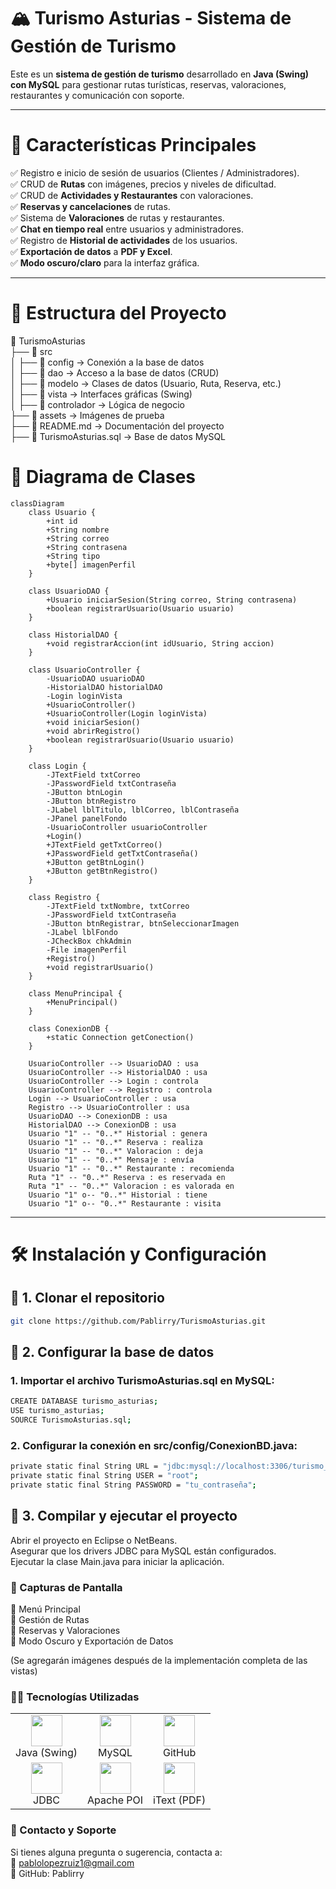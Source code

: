 # 🏔️ Turismo Asturias - Sistema de Gestión de Turismo

Este es un **sistema de gestión de turismo** desarrollado en **Java (Swing) con MySQL** para gestionar rutas turísticas, reservas, valoraciones, restaurantes y comunicación con soporte.

---

# 📌 **Características Principales**
✅ Registro e inicio de sesión de usuarios (Clientes / Administradores).  
✅ CRUD de **Rutas** con imágenes, precios y niveles de dificultad.  
✅ CRUD de **Actividades y Restaurantes** con valoraciones.  
✅ **Reservas y cancelaciones** de rutas.  
✅ Sistema de **Valoraciones** de rutas y restaurantes.  
✅ **Chat en tiempo real** entre usuarios y administradores.  
✅ Registro de **Historial de actividades** de los usuarios.  
✅ **Exportación de datos** a **PDF y Excel**.  
✅ **Modo oscuro/claro** para la interfaz gráfica.  

---

# 📂 **Estructura del Proyecto**
📁 TurismoAsturias  
├── 📂 src  
│ ├── 📂 config → Conexión a la base de datos  
│ ├── 📂 dao → Acceso a la base de datos (CRUD)  
│ ├── 📂 modelo → Clases de datos (Usuario, Ruta, Reserva, etc.)  
│ ├── 📂 vista → Interfaces gráficas (Swing)  
│ ├── 📂 controlador → Lógica de negocio  
├── 📂 assets → Imágenes de prueba  
├── 📜 README.md → Documentación del proyecto  
├── 📜 TurismoAsturias.sql → Base de datos MySQL  

# 📜 **Diagrama de Clases**

```mermaid
classDiagram
    class Usuario {
        +int id
        +String nombre
        +String correo
        +String contrasena
        +String tipo
        +byte[] imagenPerfil
    }

    class UsuarioDAO {
        +Usuario iniciarSesion(String correo, String contrasena)
        +boolean registrarUsuario(Usuario usuario)
    }

    class HistorialDAO {
        +void registrarAccion(int idUsuario, String accion)
    }

    class UsuarioController {
        -UsuarioDAO usuarioDAO
        -HistorialDAO historialDAO
        -Login loginVista
        +UsuarioController()
        +UsuarioController(Login loginVista)
        +void iniciarSesion()
        +void abrirRegistro()
        +boolean registrarUsuario(Usuario usuario)
    }

    class Login {
        -JTextField txtCorreo
        -JPasswordField txtContraseña
        -JButton btnLogin
        -JButton btnRegistro
        -JLabel lblTitulo, lblCorreo, lblContraseña
        -JPanel panelFondo
        -UsuarioController usuarioController
        +Login()
        +JTextField getTxtCorreo()
        +JPasswordField getTxtContraseña()
        +JButton getBtnLogin()
        +JButton getBtnRegistro()
    }

    class Registro {
        -JTextField txtNombre, txtCorreo
        -JPasswordField txtContraseña
        -JButton btnRegistrar, btnSeleccionarImagen
        -JLabel lblFondo
        -JCheckBox chkAdmin
        -File imagenPerfil
        +Registro()
        +void registrarUsuario()
    }

    class MenuPrincipal {
        +MenuPrincipal()
    }

    class ConexionDB {
        +static Connection getConection()
    }

    UsuarioController --> UsuarioDAO : usa
    UsuarioController --> HistorialDAO : usa
    UsuarioController --> Login : controla
    UsuarioController --> Registro : controla
    Login --> UsuarioController : usa
    Registro --> UsuarioController : usa
    UsuarioDAO --> ConexionDB : usa
    HistorialDAO --> ConexionDB : usa
    Usuario "1" -- "0..*" Historial : genera
    Usuario "1" -- "0..*" Reserva : realiza
    Usuario "1" -- "0..*" Valoracion : deja
    Usuario "1" -- "0..*" Mensaje : envía
    Usuario "1" -- "0..*" Restaurante : recomienda
    Ruta "1" -- "0..*" Reserva : es reservada en
    Ruta "1" -- "0..*" Valoracion : es valorada en
    Usuario "1" o-- "0..*" Historial : tiene
    Usuario "1" o-- "0..*" Restaurante : visita

````

---
# 🛠️ **Instalación y Configuración**

## 📌 **1. Clonar el repositorio**
```bash
git clone https://github.com/Pablirry/TurismoAsturias.git

```
## 📌 **2. Configurar la base de datos**

### 1. Importar el archivo TurismoAsturias.sql en MySQL:
```bash
CREATE DATABASE turismo_asturias;
USE turismo_asturias;
SOURCE TurismoAsturias.sql;
```

### 2. Configurar la conexión en src/config/ConexionBD.java:
```bash
private static final String URL = "jdbc:mysql://localhost:3306/turismo_asturias";
private static final String USER = "root";
private static final String PASSWORD = "tu_contraseña";
```

## 📌 **3. Compilar y ejecutar el proyecto**
Abrir el proyecto en Eclipse o NetBeans.  
Asegurar que los drivers JDBC para MySQL están configurados.  
Ejecutar la clase Main.java para iniciar la aplicación.

### 📸 Capturas de Pantalla
📍 Menú Principal  
📍 Gestión de Rutas  
📍 Reservas y Valoraciones  
📍 Modo Oscuro y Exportación de Datos  

(Se agregarán imágenes después de la implementación completa de las vistas)  

### 🧑‍💻 Tecnologías Utilizadas
<table> <tr> <td align="center"><img src="https://cdn-icons-png.flaticon.com/128/226/226777.png" width="50px"><br>Java (Swing)</td> <td align="center"><img src="https://cdn-icons-png.flaticon.com/128/5968/5968313.png" width="50px"><br>MySQL</td> <td align="center"><img src="https://cdn-icons-png.flaticon.com/128/733/733553.png" width="50px"><br>GitHub</td> </tr> <tr> <td align="center"><img src="https://cdn-icons-png.flaticon.com/128/9167/9167862.png" width="50px"><br>JDBC</td> <td align="center"><img src="https://cdn-icons-png.flaticon.com/128/4325/4325937.png" width="50px"><br>Apache POI</td> <td align="center"><img src="https://cdn-icons-png.flaticon.com/128/732/732220.png" width="50px"><br>iText (PDF)</td> </tr> </table> 

### 📩 Contacto y Soporte
Si tienes alguna pregunta o sugerencia, contacta a:  
📧 pablolopezruiz1@gmail.com  
🔗 GitHub: Pablirry